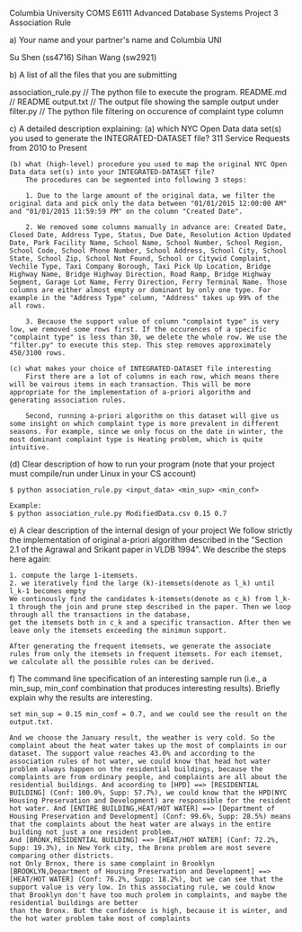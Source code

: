Columbia University
COMS E6111 	Advanced Database Systems
Project 3  Association Rule


a) Your name and your partner's name and Columbia UNI

Su Shen (ss4716)
Sihan Wang (sw2921)


b) A list of all the files that you are submitting

association_rule.py        			// The python file to execute the program.
README.md      						// README
output.txt							// The output file showing the sample output under 
filter.py 							// The python file filtering on occurence of complaint type column


c)  A detailed description explaining: 
	(a) which NYC Open Data data set(s) you used to generate the INTEGRATED-DATASET file?
		311 Service Requests from 2010 to Present

	(b) what (high-level) procedure you used to map the original NYC Open Data data set(s) into your INTEGRATED-DATASET file?
		The procedures can be segmented into following 3 steps:

		1. Due to the large amount of the original data, we filter the original data and pick only the data between "01/01/2015 12:00:00 AM" and "01/01/2015 11:59:59 PM" on the column "Created Date".
		
		2. We removed some columns manually in advance are: Created Date, Closed Date, Address Type, Status, Due Date, Resolution Action Updated Date, Park Facility Name, School Name, School Number, School Region, School Code, School Phone Number, School Address, School City, School State, School Zip, School Not Found, School or Citywid Complaint, Vechile Type, Taxi Company Borough, Taxi Pick Up Location, Bridge Highway Name, Bridge Highway Direction, Road Ramp, Bridge Highway Segment, Garage Lot Name, Ferry Direction, Ferry Terminal Name. Those columns are either almost empty or dominant by only one type. For example in the "Address Type" column, "Address" takes up 99% of the all rows. 

		3. Because the support value of column "complaint type" is very low, we removed some rows first. If the occurences of a specific "complaint type" is less than 30, we delete the whole row. We use the "filter.py" to execute this step. This step removes approximately 450/3100 rows.

	(c) what makes your choice of INTEGRATED-DATASET file interesting
		First there are a lot of columns in each row, which means there will be vairous items in each transaction. This will be more appropriate for the implementation of a-priori algorithm and generating association rules.

		Second, running a-priori algorithm on this dataset will give us some insight on which complaint type is more prevalent in different seasons. For example, since we only focus on the date in winter, the most dominant complaint type is Heating problem, which is quite intuitive.

(d) Clear description of how to run your program (note that your project must compile/run under Linux in your CS account)

	$ python association_rule.py <input_data> <min_sup> <min_conf>

	Example:
	$ python association_rule.py ModifiedData.csv 0.15 0.7

e) A clear description of the internal design of your project
	We follow strictly the implementation of original a-priori algorithm described in the "Section 2.1 of the Agrawal and Srikant paper in VLDB 1994". We describe the steps here again:

	1. compute the large 1-itemsets.
	2. we iteratively find the large (k)-itemsets(denote as l_k) until l_k-1 becomes empty
	We continously find the candidates k-itemsets(denote as c_k) from l_k-1 through the join and prune step described in the paper. Then we loop through all the transactions in the database,
	get the itemsets both in c_k and a specific transaction. After then we leave only the itemsets exceeding the minimun support.

	After generating the frequent itemsets, we generate the associate rules from only the itemsets in frequent itemsets. For each itemset, we calculate all the possible rules can be derived.


f) The command line specification of an interesting sample run (i.e., a min_sup, min_conf combination that produces interesting results). Briefly explain why the results are interesting.
	
	set min_sup = 0.15 min_conf = 0.7, and we could see the result on the output.txt.
	
	And we choose the January result, the weather is very cold. So the complaint about the heat water takes up the most of complaints in our dataset. The support value reaches 43.0% and according to the association rules of hot water, we could know that head hot water problem always happen on the residential buildings, because the complaints are from ordinary people, and complaints are all about the residential buildings. And acoording to [HPD] ==> [RESIDENTIAL BUILDING] (Conf: 100.0%, Supp: 57.7%), we could know that the HPD(NYC Housing Preservation and Development) are responsible for the resident hot water. And [ENTIRE BUILDING,HEAT/HOT WATER] ==> [Department of Housing Preservation and Development] (Conf: 99.6%, Supp: 28.5%) means that the complaints about the heat water are always in the entire building not just a one resident problem.
	And [BRONX,RESIDENTIAL BUILDING] ==> [HEAT/HOT WATER] (Conf: 72.2%, Supp: 19.3%), in New York city, the Bronx problem are most severe comparing other districts.
	not Only Brnox, there is same complaint in Brooklyn [BROOKLYN,Department of Housing Preservation and Development] ==> [HEAT/HOT WATER] (Conf: 76.2%, Supp: 18.2%), but we can see that the support value is very low. In this associating rule, we could know that Brooklyn don't have too much prolem in complaints, and maybe the residential buildings are better
	than the Bronx. But the confidence is high, because it is winter, and the hot water problem take most of complaints